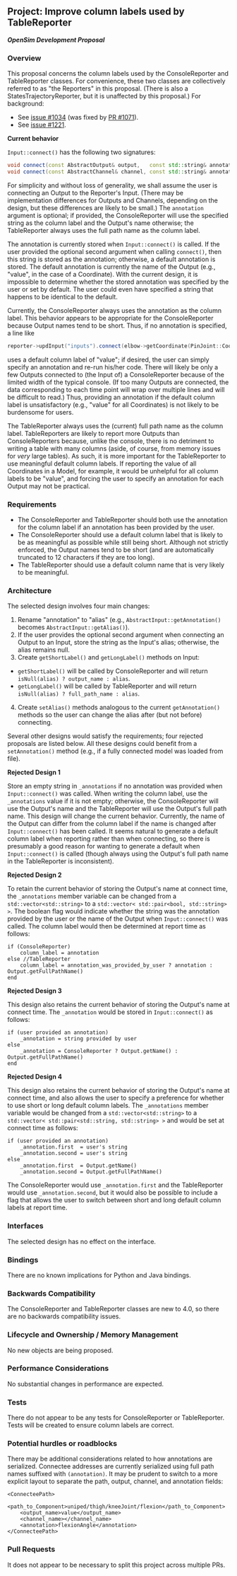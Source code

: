 ## Project: Improve column labels used by TableReporter
***OpenSim Development Proposal***

### Overview
This proposal concerns the column labels used by the ConsoleReporter and TableReporter classes.
For convenience, these two classes are collectively referred to as "the Reporters" in this proposal.
(There is also a StatesTrajectoryReporter, but it is unaffected by this proposal.)
For background:
- See [issue #1034](https://github.com/opensim-org/opensim-core/issues/1034)
  (was fixed by [PR #1071](https://github.com/opensim-org/opensim-core/pull/1071)).
- See [issue #1221](https://github.com/opensim-org/opensim-core/issues/1221).

**Current behavior**

`Input::connect()` has the following two signatures:
```cpp
void connect(const AbstractOutput& output,   const std::string& annotation = "");
void connect(const AbstractChannel& channel, const std::string& annotation = "");
```
For simplicity and without loss of generality, we shall assume the user is connecting an Output to the Reporter's Input.
(There may be implementation differences for Outputs and Channels, depending on the design, but these differences are likely to be small.)
The `annotation` argument is optional; if provided, the ConsoleReporter will use the specified string as the column label and the Output's name otherwise;
the TableReporter always uses the full path name as the column label.

The annotation is currently stored when `Input::connect()` is called.
If the user provided the optional second argument when calling `connect()`, then this string is stored as the annotation;
otherwise, a default annotation is stored.
The default annotation is currently the name of the Output (e.g., "value", in the case of a Coordinate).
With the current design, it is impossible to determine whether the stored annotation was specified by the user or set by default.
The user could even have specified a string that happens to be identical to the default.

Currently, the ConsoleReporter always uses the annotation as the column label.
This behavior appears to be appropriate for the ConsoleReporter because Output names tend to be short.
Thus, if no annotation is specified, a line like
```cpp
reporter->updInput("inputs").connect(elbow->getCoordinate(PinJoint::Coord::RotationZ).getOutput("value"));
```
uses a default column label of "value"; if desired, the user can simply specify an annotation and re-run his/her code.
There will likely be only a few Outputs connected to (the Input of) a ConsoleReporter because of the limited width of the typical console.
(If too many Outputs are connected, the data corresponding to each time point will wrap over multiple lines and will be difficult to read.)
Thus, providing an annotation if the default column label is unsatisfactory (e.g., "value" for all Coordinates) is not likely to be burdensome for users.

The TableReporter always uses the (current) full path name as the column label.
TableReporters are likely to report more Outputs than ConsoleReporters because, unlike the console,
there is no detriment to writing a table with many columns (aside, of course, from memory issues for *very* large tables).
As such, it is more important for the TableReporter to use meaningful default column labels.
If reporting the value of all Coordinates in a Model, for example, it would be unhelpful for all column labels to be "value",
and forcing the user to specify an annotation for each Output may not be practical.

### Requirements
- The ConsoleReporter and TableReporter should both use the annotation for the column label if an annotation has been provided by the user.
- The ConsoleReporter should use a default column label that is likely to be as meaningful as possible while still being short.
  Although not strictly enforced, the Output names tend to be short (and are automatically truncated to 12 characters if they are too long).
- The TableReporter should use a default column name that is very likely to be meaningful.

### Architecture
The selected design involves four main changes:

1. Rename "annotation" to "alias" (e.g., `AbstractInput::getAnnotation()` becomes `AbstractInput::getAlias()`).
2. If the user provides the optional second argument when connecting an Output to an Input, store the string as the Input's alias; otherwise, the alias remains null.
3. Create `getShortLabel()` and `getLongLabel()` methods on Input:
  - `getShortLabel()` will be called by ConsoleReporter and will return `isNull(alias) ? output_name : alias`.
  - `getLongLabel()` will be called by TableReporter and will return `isNull(alias) ? full_path_name : alias`.
4. Create `setAlias()` methods analogous to the current `getAnnotation()` methods so the user can change the alias after (but not before) connecting.

Several other designs would satisfy the requirements; four rejected proposals are listed below.
All these designs could benefit from a `setAnnotation()` method (e.g., if a fully connected model was loaded from file).

**Rejected Design 1**

Store an empty string in `_annotations` if no annotation was provided when `Input::connect()` was called.
When writing the column label, use the `_annotations` value if it is not empty; otherwise,
the ConsoleReporter will use the Output's name and the TableReporter will use the Output's full path name.
This design will change the current behavior.
Currently, the name of the Output can differ from the column label if the name is changed after `Input::connect()` has been called.
It seems natural to generate a default column label when reporting rather than when connecting,
so there is presumably a good reason for wanting to generate a default when `Input::connect()` is called
(though always using the Output's full path name in the TableReporter is inconsistent).

**Rejected Design 2**

To retain the current behavior of storing the Output's name at connect time,
the `_annotations` member variable can be changed from a `std::vector<std::string>` to a `std::vector< std::pair<bool, std::string> >`.
The boolean flag would indicate whether the string was the annotation provided by the user or the name of the Output when `Input::connect()` was called.
The column label would then be determined at report time as follows:
```
if (ConsoleReporter)
    column_label = annotation
else //TableReporter
    column_label = annotation_was_provided_by_user ? annotation : Output.getFullPathName()
end
```

**Rejected Design 3**

This design also retains the current behavior of storing the Output's name at connect time.
The `_annotation` would be stored in `Input::connect()` as follows:
```
if (user provided an annotation)
    _annotation = string provided by user
else
    _annotation = ConsoleReporter ? Output.getName() : Output.getFullPathName()
end
```

**Rejected Design 4**

This design also retains the current behavior of storing the Output's name at connect time,
and also allows the user to specify a preference for whether to use short or long default column labels.
The `_annotations` member variable would be changed from a `std::vector<std::string>` to a `std::vector< std::pair<std::string, std::string> >`
and would be set at connect time as follows:
```
if (user provided an annotation)
    _annotation.first  = user's string
    _annotation.second = user's string
else
    _annotation.first  = Output.getName()
    _annotation.second = Output.getFullPathName()
```
The ConsoleReporter would use `_annotation.first` and the TableReporter would use `_annotation.second`,
but it would also be possible to include a flag that allows the user to switch between short and long default column labels at report time.

### Interfaces
The selected design has no effect on the interface.

### Bindings
There are no known implications for Python and Java bindings.

### Backwards Compatibility
The ConsoleReporter and TableReporter classes are new to 4.0, so there are no backwards compatibility issues.

### Lifecycle and Ownership / Memory Management
No new objects are being proposed.

### Performance Considerations
No substantial changes in performance are expected.

### Tests
There do not appear to be any tests for ConsoleReporter or TableReporter.
Tests will be created to ensure column labels are correct.

### Potential hurdles or roadblocks
There may be additional considerations related to how annotations are serialized.
Connectee addresses are currently serialized using full path names suffixed with `(annotation)`.
It may be prudent to switch to a more explicit layout to separate the path, output, channel, and annotation fields:
```
<ConnecteePath>
    <path_to_Component>uniped/thigh/kneeJoint/flexion</path_to_Component>
    <output_name>value</output_name>
    <channel_name></channel_name>
    <annotation>flexionAngle</annotation>
</ConnecteePath>
```

### Pull Requests
It does not appear to be necessary to split this project across multiple PRs.
